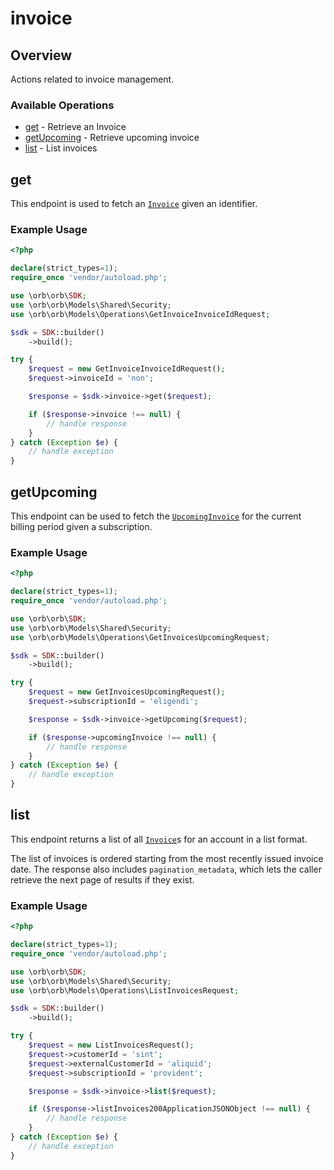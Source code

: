# invoice

## Overview

Actions related to invoice management.

### Available Operations

* [get](#get) - Retrieve an Invoice
* [getUpcoming](#getupcoming) - Retrieve upcoming invoice
* [list](#list) - List invoices

## get

This endpoint is used to fetch an [`Invoice`](../reference/Orb-API.json/components/schemas/Invoice) given an identifier.

### Example Usage

```php
<?php

declare(strict_types=1);
require_once 'vendor/autoload.php';

use \orb\orb\SDK;
use \orb\orb\Models\Shared\Security;
use \orb\orb\Models\Operations\GetInvoiceInvoiceIdRequest;

$sdk = SDK::builder()
    ->build();

try {
    $request = new GetInvoiceInvoiceIdRequest();
    $request->invoiceId = 'non';

    $response = $sdk->invoice->get($request);

    if ($response->invoice !== null) {
        // handle response
    }
} catch (Exception $e) {
    // handle exception
}
```

## getUpcoming

This endpoint can be used to fetch the [`UpcomingInvoice`](../reference/Orb-API.json/components/schemas/Upcoming%20Invoice) for the current billing period given a subscription.

### Example Usage

```php
<?php

declare(strict_types=1);
require_once 'vendor/autoload.php';

use \orb\orb\SDK;
use \orb\orb\Models\Shared\Security;
use \orb\orb\Models\Operations\GetInvoicesUpcomingRequest;

$sdk = SDK::builder()
    ->build();

try {
    $request = new GetInvoicesUpcomingRequest();
    $request->subscriptionId = 'eligendi';

    $response = $sdk->invoice->getUpcoming($request);

    if ($response->upcomingInvoice !== null) {
        // handle response
    }
} catch (Exception $e) {
    // handle exception
}
```

## list

This endpoint returns a list of all [`Invoice`](../reference/Orb-API.json/components/schemas/Invoice)s for an account in a list format. 

The list of invoices is ordered starting from the most recently issued invoice date. The response also includes `pagination_metadata`, which lets the caller retrieve the next page of results if they exist.

### Example Usage

```php
<?php

declare(strict_types=1);
require_once 'vendor/autoload.php';

use \orb\orb\SDK;
use \orb\orb\Models\Shared\Security;
use \orb\orb\Models\Operations\ListInvoicesRequest;

$sdk = SDK::builder()
    ->build();

try {
    $request = new ListInvoicesRequest();
    $request->customerId = 'sint';
    $request->externalCustomerId = 'aliquid';
    $request->subscriptionId = 'provident';

    $response = $sdk->invoice->list($request);

    if ($response->listInvoices200ApplicationJSONObject !== null) {
        // handle response
    }
} catch (Exception $e) {
    // handle exception
}
```
